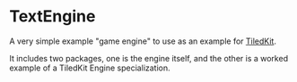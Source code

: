 # TextEngine

A very simple example "game engine" to use as an example for [TiledKit](https://github.com/SwiftStudies/TiledKit). 

It includes two packages, one is the engine itself, and the other is a worked example of a TiledKit Engine specialization. 


